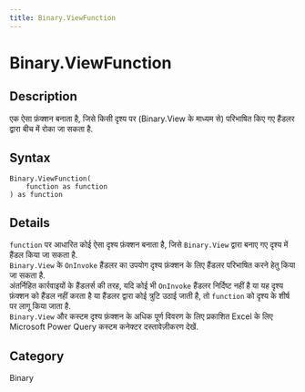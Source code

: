 ```yaml
---
title: Binary.ViewFunction
---
```


# Binary.ViewFunction


## Description

एक ऐसा फ़ंक्शन बनाता है, जिसे किसी दृश्य पर (Binary.View के माध्यम से) परिभाषित किए गए हैंडलर द्वारा बीच में रोका जा सकता है.


## Syntax

```powerquery
Binary.ViewFunction(
    function as function
) as function
```


## Details

<code>function</code> पर आधारित कोई ऐसा दृश्य फ़ंक्शन बनाता है, जिसे <code>Binary.View</code> द्वारा बनाए गए दृश्य में हैंडल किया जा सकता है.<br /> <code>Binary.View</code> के <code>OnInvoke</code> हैंडलर का उपयोग दृश्य फ़ंक्शन के लिए हैंडलर परिभाषित करने हेतु किया जा सकता है.<br />अंतर्निहित कार्रवाइयों के हैंडलर्स की तरह, यदि कोई भी <code>OnInvoke</code> हैंडलर निर्दिष्ट नहीं है या यह दृश्य फ़ंक्शन को हैंडल नहीं करता है या हैंडलर द्वारा कोई त्रुटि उठाई जाती है, तो <code>function</code> को दृश्य के शीर्ष पर लागू किया जाता है.<br /> <code>Binary.View</code> और कस्टम दृश्य फ़ंक्शन के अधिक पूर्ण विवरण के लिए प्रकाशित Excel के लिए Microsoft Power Query कस्टम कनेक्टर दस्तावेज़ीकरण देखें.<br />



## Category
Binary
